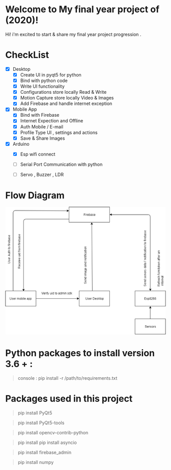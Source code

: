 # Welcome to My final year project of (2020)!

Hi! i'm excited to start & share my final year project progression .

# CheckList

- [x] Desktop
    - [x] Create UI in pyqt5 for python
    - [x] Bind with python code 
    - [x] Write UI functionality 
    - [x] Configurations store locally Read & Write
    - [x] Motion Capture store locally Video & Images
    - [x] Add Firebase and handle internet exception
- [x] Mobile App
    - [x] Bind with Firebase
    - [x] Internet Expection and Offline 
    - [x] Auth Mobile / E-mail
    - [x] Profile Type UI , settings and actions 
    - [x] Save & Share Images 
- [x]  Arduino
    - [x] Esp wifi connect
    - [ ] Serial Port Communication with python
    - [ ] Servo , Buzzer  , LDR 



# Flow Diagram
![](https://github.com/NishantGhanate/FinalYearProject/blob/master/Desktop/UI/Assests/FlowDiagram.png)


# Python packages to install version 3.6 + :
> console : pip install -r /path/to/requirements.txt


# Packages used in this project

> pip install PyQt5 

> pip install PyQt5-tools

> pip install opencv-contrib-python

> pip install pip install asyncio

> pip install firebase_admin

> pip install numpy



